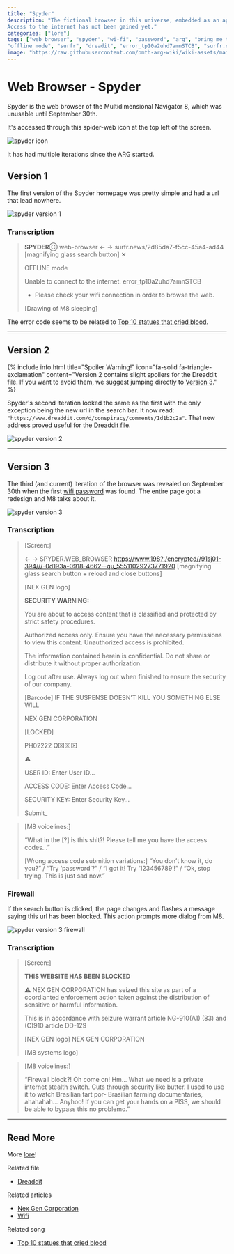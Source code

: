 ```yaml
---
title: "Spyder"
description: "The fictional browser in this universe, embedded as an application within the system. 
Access to the internet has not been gained yet."
categories: ["lore"]
tags: ["web browser", "spyder", "wi-fi", "password", "arg", "bring me the horizon", "bmth", 
"offline mode", "surfr", "dreadit", "error_tp10a2uhd7amnSTCB", "surfr.news/2d85da7-f5cc-45a4-ad44"]
image: "https://raw.githubusercontent.com/bmth-arg-wiki/wiki-assets/main/lore/webbrowser/spyder300x300.png"
---
```

# Web Browser - Spyder

Spyder is the web browser of the Multidimensional Navigator 8, which was unusable until September 30th.

It's accessed through this spider-web icon at the top left of the screen. 

![spyder icon](https://raw.githubusercontent.com/bmth-arg-wiki/wiki-assets/main/lore/webbrowser/spyder-icon.png)

It has had multiple iterations since the ARG started.

## Version 1

The first version of the Spyder homepage was pretty simple and had a url that lead nowhere.

![spyder version 1](https://raw.githubusercontent.com/bmth-arg-wiki/wiki-assets/main/lore/webbrowser/spyder-v1.png)

### Transcription

>**SPYDER**Ⓒ web-browser ← → surfr.news/2d85da7-f5cc-45a4-ad44 [magnifying glass search button] ✕
>
>OFFLINE mode
>
>Unable to connect to the internet. error_tp10a2uhd7amnSTCB
>
>-	Please check your wifi connection in order to browse the web.
>
>[Drawing of M8 sleeping]

The error code seems to be related to [Top 10 statues that cried blood](../music/song-top10).

***

## Version 2

{% include info.html 
title="Spoiler Warning!" 
icon="fa-solid fa-triangle-exclamation"
content="Version 2 contains slight spoilers for the Dreaddit file. If you want to avoid them, we suggest jumping directly to [Version 3](#Version-3)." 
%}

Spyder's second iteration looked the same as the first with the only exception being the new url in the search bar.
It now read: ```"https://www.dreaddit.com/d/conspiracy/comments/1d1b2c2a"```.
That new address proved useful for the [Dreaddit file](../for-sof/dreadit).

![spyder version 2](https://raw.githubusercontent.com/bmth-arg-wiki/wiki-assets/main/lore/webbrowser/spyder-v2.png)

***

## Version 3

The third (and current) iteration of the browser was revealed on September 30th when the first [wifi password](wifi#nxEcoSubLevel) was found.
The entire page got a redesign and M8 talks about it.

![spyder version 3](https://raw.githubusercontent.com/bmth-arg-wiki/wiki-assets/main/lore/webbrowser/spyder-v3.png)

### Transcription

>[Screen:]
>
>← → SPYDER.WEB_BROWSER    https://www.198?./encrypted//91sj01-394///-0d193a-0918-4662--qu_55511029273771920 [magnifying glass search button + reload and close buttons]
>
>[NEX GEN logo]
>
>**SECURITY WARNING:**
> 
>You are about to access content that is classified and protected by strict safety procedures.
>
>Authorized access only. Ensure you have the necessary permissions to view this content. 
Unauthorized access is prohibited.
>
>The information contained herein is confidential. Do not share or distribute it without proper authorization. 
>
>Log out after use. Always log out when finished to ensure the security of our company.
>
>[Barcode] IF THE SUSPENSE DOESN’T KILL YOU SOMETHING ELSE WILL
>
>
>NEX GEN CORPORATION
> 
>[LOCKED]
> 
>PH02222 Ω⌧⌧⌧
> 
>⚠️
>
>USER ID: Enter User ID…
>
>ACCESS CODE: Enter Access Code…
>
>SECURITY KEY: Enter Security Key…
>
>Submit_

>[M8 voicelines:]
>
>“What in the [?] is this shit?! Please tell me you have the access codes…”
>
>[Wrong access code submition variations:] “You don’t know it, do you?” / 
“Try ‘password’?” / “I got it! Try ‘123456789’!” / “Ok, stop trying. This is just sad now.”

### Firewall

If the search button is clicked, the page changes and flashes a message saying this url has been blocked. 
This action prompts more dialog from M8.

![spyder version 3 firewall](https://raw.githubusercontent.com/bmth-arg-wiki/wiki-assets/main/lore/webbrowser/spyder-v3-firewall.png)

### Transcription

>[Screen:]
>
>**THIS WEBSITE HAS BEEN BLOCKED**
>
>⚠️ NEX GEN CORPORATION has seized this site as part of a coordianted enforcement action taken against the distribution of sensitive or harmful information.
>
>This is in accordance with seizure warrant article NG-910(A1) (83) and (C)910 article DD-129
>
>[NEX GEN logo] NEX GEN CORPORATION
>
>[M8 systems logo]

>[M8 voicelines:]
>
>“Firewall block?! Oh come on! Hm… What we need is a private internet stealth switch. Cuts through security like butter. 
I used to use it to watch Brasilian fart por- Brasilian farming documentaries, ahahahah… 
Anyhoo! If you can get your hands on a PISS, we should be able to bypass this no problemo.”

***

## Read More

More [lore](lore)!

Related file

- [Dreaddit](../for-sof/dreadit)

Related articles

- [Nex Gen Corporation](nex-gen-corporation)
- [Wifi](wifi)

Related song

- [Top 10 statues that cried blood](../music/song-top10)